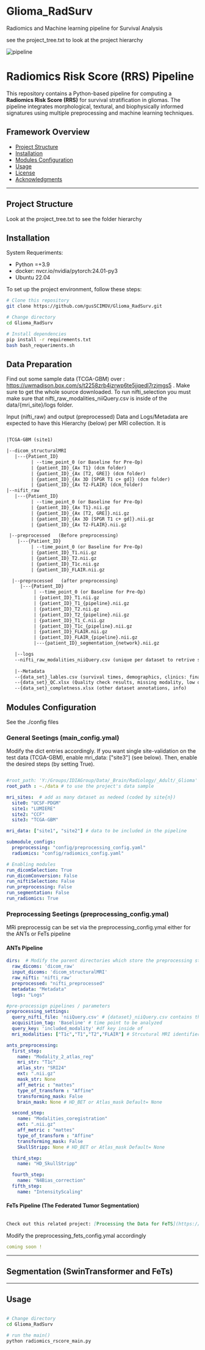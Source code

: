 # Glioma_RadSurv
Radiomics and Machine learning pipeline for Survival Analysis

see the project_tree.txt to look at the project hierarchy

![pipeline](https://github.com/user-attachments/assets/f1f9a3d6-74f8-4c35-9b7e-7cc9e63c0ac3)

# Radiomics Risk Score (RRS) Pipeline

This repository contains a Python-based pipeline for computing a **Radiomics Risk Score (RRS)** for survival stratification in gliomas. The pipeline integrates morphological, textural, and biophysically informed signatures using multiple preprocessing and machine learning techniques.

## **Framework Overview**
- [Project Structure](#project-structure)
- [Installation](#installation)
- [Modules Configuration](#modules-configuration)
- [Usage](#usage)
- [License](#license)
- [Acknowledgments](#acknowledgments)

---

## **Project Structure**

Look at the project_tree.txt to see the folder hierarchy

## **Installation**
System Requeriments:

* Python =+3.9
* docker: nvcr.io/nvidia/pytorch:24.01-py3
* Ubuntu 22.04

To set up the project environment, follow these steps:

```sh
# Clone this repository
git clone https://github.com/gusSCIMOV/Glioma_RadSurv.git

# Change directory
cd Glioma_RadSurv

# Install dependencies
pip install -r requirements.txt
bash bash_requeriments.sh 
```

## **Data Preparation**

Find out some sample data (TCGA-GBM) over : https://uwmadison.box.com/s/t2258zrb4izrwp6te5jjqedl7rzjmgs5 . Make sure to get the whole source downloaded. To run nifti_selection you must make sure that nifti_raw_modalities_niiQuery.csv is inside of the data/{mri_site}/logs folder.

Input (nifti_raw) and output (preprocessed) Data and Logs/Metadata are expected to have this Hierarchy (below) per MRI collection. It is 
```txt

|TCGA-GBM (site1)

|--dicom_structuralMRI
   |---{Patient_ID}​
         | --time_point_0​ (or Baseline for Pre-Op)
         | {patient_ID}_{Ax T1} (dcm folder)
         | {patient_ID}_{Ax [T2, GRE]}​ (dcm folder)
         | {patient_ID}_{Ax 3D [SPGR T1 c+ gd]} (dcm folder)​
         | {patient_ID}_{Ax T2-FLAIR} (dcm_folder)
|--nifit_raw
   |---{Patient_ID}​
         | --time_point_0​ (or Baseline for Pre-Op)
         | {patient_ID}_{Ax T1}.nii.gz 
         | {patient_ID}_{Ax [T2, GRE]}.nii.gz​ 
         | {patient_ID}_{Ax 3D [SPGR T1 c+ gd]}.nii.gz 
         | {patient_ID}_{Ax T2-FLAIR}.nii.gz  

 |--preprocessed   (Before preprocessing)
    |---{Patient_ID}​
         | --time_point_0​ (or Baseline for Pre-Op)
         | {patient_ID}_T1.nii.gz​
         | {patient_ID}_T2.nii.gz​
         | {patient_ID}_T1c.nii.gz​
         | {patient_ID}_FLAIR.nii.gz

  |--preprocessed​   (after preprocessing)
     |---{Patient_ID}​
          | --time_point_0​ (or Baseline for Pre-Op)
          | {patient_ID}_T1.nii.gz​
          | {patient_ID}_T1_{pipeline}.nii.gz​
          | {patient_ID}_T2.nii.gz​
          | {patient_ID}_T2_{pipeline}.nii.gz​
          | {patient_ID}_T1_C.nii.gz​
          | {patient_ID}_T1c_{pipeline}.nii.gz​
          | {patient_ID}_FLAIR.nii.gz
          | {patient_ID}_FLAIR_{pipeline}.nii.gz​
          |---{patient_ID}_segmentation_{network}.nii.gz

   |--logs
   --nifti_raw_modalities_niiQuery.csv (unique per dataset to retrive strcutural modalities)​
   
   |--Metadata​
   --{data_set}_lables.csv (survival times, demographics, clinics: final datset)​
   --{data_set}_QC.xlsx (Quality check results, missing modality, low quality images)​
   --{data_set}_completness.xlsx (other dataset annotations, info)​
```

## **Modules Configuration**
See the ./config files 

### **General Seetings (main_config.ymal)**

Modify the dict entries accordingly. If you want single site-validation on the test data (TCGA-GBM), enable mri_data: ["site3"] (see  below). Then, enable the desired steps (by setting True).

```yaml

#root_path: 'Y:/Groups/IDIAGroup/Data/_Brain/Radiology/_Adult/_Glioma' # data root path in your volume/system
root_path : ~./data # to use the project's data sample 

mri_sites:  # add as many dataset as nedeed (coded by site{n})
  site0: "UCSF-PDGM"
  site1: "LUMIERE"
  site2: "CCF"
  site3: "TCGA-GBM"

mri_data: ["site1", "site2"] # data to be included in the pipeline

submodule_configs:
  preprocessing: "config/preprocessing_config.yaml"
  radiomics: "config/radiomics_config.yaml"

# Enabling modules
run_dicomSelection: True
run_dicomConversion: False
run_niftiSelection: False 
run_preprocessing: False
run_segmentation: False
run_radiomics: True

```
### **Preprocessing Seetings (preprocessing_config.ymal)**

MRi preprocessig can be set via the preprocessing_config.ymal either for the ANTs or FeTs pipeline

#### **ANTs Pipeline**

```yaml
dirs:  # Modify the parent directories which store the preprocessing steps outputs and log files 
  raw_dicoms: 'dicom_raw'
  input_dicoms: 'dicom_structuralMRI'
  raw_nifti: 'nifti_raw'
  preprocessed: "nifti_preprocessed"
  metadata: "Metadata"
  logs: "Logs"

#pre-processign pipelines / parameters 
preprocessing_settings:
  query_nifti_file: 'niiQuery.csv' # {dataset}_niiQuery.csv contains the 4 MRI modalities to be included (see oen example at ~./data/TCGA-GBM/Metadata)
  acquisition_tag: 'Baseline' # time point to be analyzed
  query_key: 'included_modality' #df key inside of 
  mri_modalities: ["T1c","T1","T2","FLAIR"] # Strcutural MRI identifiers (strings. T1c might be also eferred as T1gd)

ants_preprocessing:
  first_step: 
    name: "Modality_2_atlas_reg"
    mri_str: "T1c" 
    atlas_str: "SRI24"
    ext: ".nii.gz"
    mask_str: None
    aff_metric : "mattes"
    type_of_transform : "Affine"
    transforming_mask: False
    brain_mask: None # HD_BET or Atlas_mask Default= None

  second_step: 
    name: "Modalities_coregistration"
    ext: ".nii.gz"
    aff_metric : "mattes"
    type_of_transform : "Affine"
    transforming_mask: False
    SkullStripp: None # HD_BET or Atlas_mask Default= None

  third_step: 
    name: "HD_SkullStripp"

  fourth_step: 
    name: "N4Bias_correction"
  fifth_step:  
    name: "IntensityScaling"

```
#### **FeTs Pipeline (The Federated Tumor Segmentation)**

```md

Check out this related project: [Processing the Data for FeTS](https://fets-ai.github.io/Front-End/process_data#pre-processing)

```

Modify the preprocessing_fets_config.ymal accordingly


```yaml
coming soon !
```
---


## **Segmentation (SwinTransformer and FeTs)**



---
## **Usage**


```sh

# Change directory
cd Glioma_RadSurv

# run the main()
python radiomics_rscore_main.py

```


